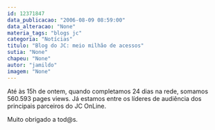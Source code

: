 ```yaml
---
id: 12371847
data_publicacao: "2006-08-09 08:59:00"
data_alteracao: "None"
materia_tags: "blogs jc"
categoria: "Notícias"
titulo: "Blog do JC: meio milhão de acessos"
sutia: "None"
chapeu: "None"
autor: "jamildo"
imagem: "None"
---
```

<p>At&eacute; &agrave;s 15h de ontem, quando completamos 24 dias na rede, somamos 560.593 pages views. J&aacute; estamos entre os l&iacute;deres de audi&ecirc;ncia dos principais parceiros do JC OnLine.</p>

<p>Muito obrigado a tod@s.</p>
